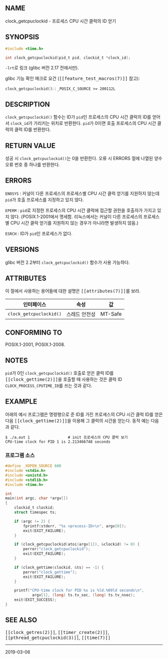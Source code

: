 ## NAME

clock_getcpuclockid - 프로세스 CPU 시간 클럭의 ID 얻기

## SYNOPSIS

```c
#include <time.h>

int clock_getcpuclockid(pid_t pid, clockid_t *clock_id);
```

`-lrt`로 링크 (glibc 버전 2.17 전에서만).

glibc 기능 확인 매크로 요건 (<tt>[[feature_test_macros(7)]]</tt> 참고):

`clock_getcpuclockid()`:
:   `_POSIX_C_SOURCE >= 200112L`

## DESCRIPTION

`clock_getcpuclockid()` 함수는 ID가 `pid`인 프로세스의 CPU 시간 클럭의 ID를 얻어서 `clock_id`가 가리키는 위치로 반환한다. `pid`가 0이면 호출 프로세스의 CPU 시간 클럭의 클럭 ID를 반환한다.

## RETURN VALUE

성공 시 `clock_getcpuclockid()`는 0을 반환한다. 오류 시 ERRORS 절에 나열된 양수 오류 번호 중 하나를 반환한다.

## ERRORS

`ENOSYS`
:   커널이 다른 프로세스의 프로세스별 CPU 시간 클럭 얻기를 지원하지 않는데 `pid`가 호출 프로세스를 지정하고 있지 않다.

`EPERM`
:   `pid`로 지정한 프로세스의 CPU 시간 클럭에 접근할 권한을 호출자가 가지고 있지 않다. (POSIX.1-2001에서 명세함. 리눅스에서는 커널이 다른 프로세스의 프로세스별 CPU 시간 클럭 얻기를 지원하지 않는 경우가 아니라면 발생하지 않음.)

`ESRCH`
:   ID가 `pid`인 프로세스가 없다.

## VERSIONS

glibc 버전 2.2부터 `clock_getcpuclockid()` 함수가 사용 가능하다.

## ATTRIBUTES

이 절에서 사용하는 용어들에 대한 설명은 <tt>[[attributes(7)]]</tt>를 보라.

| 인터페이스 | 속성 | 값 |
| --- | --- | --- |
| `clock_getcpuclockid()` | 스레드 안전성 | MT-Safe |

## CONFORMING TO

POSIX.1-2001, POSIX.1-2008.

## NOTES

`pid`가 0인 `clock_getcpuclockid()` 호출로 얻은 클럭 ID를 <tt>[[clock_gettime(2)]]</tt>을 호출할 때 사용하는 것은 클럭 ID `CLOCK_PROCESS_CPUTIME_ID`를 쓰는 것과 같다.

## EXAMPLE

아래의 예시 프로그램은 명령행으로 준 ID를 가진 프로세스의 CPU 시간 클럭 ID를 얻은 다음 <tt>[[clock_gettime(2)]]</tt>을 이용해 그 클럭의 시간을 얻는다. 동작 예는 다음과 같다.

```
$ ./a.out 1                 # init 프로세스의 CPU 클럭 보기
CPU-time clock for PID 1 is 2.213466748 seconds
```

### 프로그램 소스

```c
#define _XOPEN_SOURCE 600
#include <stdio.h>
#include <unistd.h>
#include <stdlib.h>
#include <time.h>

int
main(int argc, char *argv[])
{
    clockid_t clockid;
    struct timespec ts;

    if (argc != 2) {
        fprintf(stderr, "%s <process-ID>\n", argv[0]);
        exit(EXIT_FAILURE);
    }

    if (clock_getcpuclockid(atoi(argv[1]), &clockid) != 0) {
        perror("clock_getcpuclockid");
        exit(EXIT_FAILURE);
    }

    if (clock_gettime(clockid, &ts) == -1) {
        perror("clock_gettime");
        exit(EXIT_FAILURE);
    }

    printf("CPU-time clock for PID %s is %ld.%09ld seconds\n",
            argv[1], (long) ts.tv_sec, (long) ts.tv_nsec);
    exit(EXIT_SUCCESS);
}
```

## SEE ALSO

<tt>[[clock_getres(2)]]</tt>, <tt>[[timer_create(2)]]</tt>, <tt>[[pthread_getcpuclockid(3)]]</tt>, <tt>[[time(7)]]</tt>

----

2019-03-06
